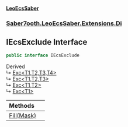 #### [LeoEcsSaber](index.md 'index')
### [Saber7ooth.LeoEcsSaber.Extensions.Di](Saber7ooth.LeoEcsSaber.Extensions.Di.md 'Saber7ooth.LeoEcsSaber.Extensions.Di')

## IEcsExclude Interface

```csharp
public interface IEcsExclude
```

Derived  
&#8627; [Exc&lt;T1,T2,T3,T4&gt;](Exc_T1,T2,T3,T4_.md 'Saber7ooth.LeoEcsSaber.Extensions.Di.Exc<T1,T2,T3,T4>')  
&#8627; [Exc&lt;T1,T2,T3&gt;](Exc_T1,T2,T3_.md 'Saber7ooth.LeoEcsSaber.Extensions.Di.Exc<T1,T2,T3>')  
&#8627; [Exc&lt;T1,T2&gt;](Exc_T1,T2_.md 'Saber7ooth.LeoEcsSaber.Extensions.Di.Exc<T1,T2>')  
&#8627; [Exc&lt;T1&gt;](Exc_T1_.md 'Saber7ooth.LeoEcsSaber.Extensions.Di.Exc<T1>')

| Methods | |
| :--- | :--- |
| [Fill(Mask)](IEcsExclude.Fill(Mask).md 'Saber7ooth.LeoEcsSaber.Extensions.Di.IEcsExclude.Fill(Saber7ooth.LeoEcsSaber.EcsWorld.Mask)') | |
